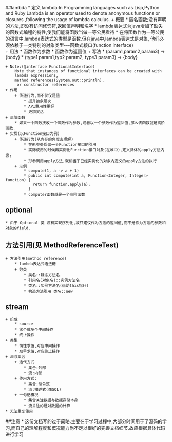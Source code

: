 ##lambda
    * 定义
        lambda:In Programming languages such as Lisp,Python and Ruby Lambda is an operator
        used to denote anonymous functions or closures ,following the usage of lambda 
        calculus.
    + 概要
        * 匿名函数;没有声明的方法,即没有访问修饰符,返回值声明和名字
        * lambda表达式为java增加了缺失的函数式编程的特性,使我们能将函数当做一等公民看待
        * 在将函数作为一等公民的语言中,lambda表达式的类型是函数.但在java中,lambda表达式是对象,
            他们必须依赖于一类特别的对象类型---函数式接口(function interface)           
    + 用法
        * 函数作为参数
        * 函数作为返回值
    + 写法
        * (param1,param2,param3) -> {body}
        * (type1 param1,typ2 param2, type3 param3) -> {body}    
        
    + Note:(@interface FunctionalInterface)
        Note that instances of functional interfaces can be created with
        lambda expressions, 
        method references(System.out::println),
         or constructor references   
    + 作用
        + 传递行为,而不仅仅是值
            * 提升抽象层次
            * API重用性更好
            * 更加灵活    
    + 高阶函数
        * 如果一个函数接收一个函数作为参数,或者以一个参数作为返回值,那么该函数就是高阶函数.  
    + 实质(以Function接口为例)
        + 传递行为(从内存的角度去理解)
            * 在形参处保留一个Function接口的引用
            * 实际使用的时候再实例化Function接口对象(在堆中),定义具体的apply方法内容;
            * 形参调用apply方法,就相当于已经实例化的对象内定义的apply方法的执行
        + 示例              
            * compute(1, a -> a + 1)
            * public int compute(int a, Function<Integer, Integer> function) {
                return function.apply(a);
              }            
            * computer函数就是一个高阶函数    

## optional
    * 由于 Optional 类 没有实现序列化,故只建议作为方法的返回值,而不是作为方法的参数和对象的field.             

## 方法引用(见 MethodReferenceTest)
    + 方法引用(method reference)            
        * lambda表达式语法糖
        + 分类
            * 类名::静态方法名    
            * 引用名(对象名)::实例方法名
            * 类名::实例方法名(借助this指针)
            * 构造方法引用 类名::new
            
## stream
    + 组成
        * source
        * 零个或多个中间操作
        * 终止操作   
    + 类型
        * 惰性求值,对应中间操作
        * 及早求值,对应终止操作  
    + 流与集合
        + 迭代方式
            * 集合:外部
            * 流:内部
        + 作用方式:
            * 集合:命令式
            * 流:描述式(像SQL)    
        + 一句话概况
            * 集合关注数据与数据存储本身
            * 流关注的是对数据的计算 
    * 无法重复使用                      
    
##注意
    * 这份文档写的过于简略.主要在于学习过程中,大部分时间用于了源码的学习,而自己的理解程度和概况能力尚不足以很好的完善文档细节.故应根据具体代码进行学习    